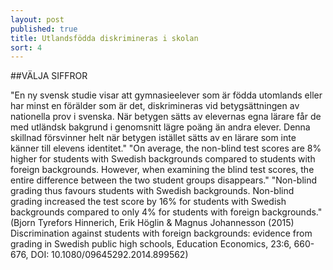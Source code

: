 ```yaml
---
layout: post
published: true
title: Utlandsfödda diskrimineras i skolan
sort: 4
---
```




##VÄLJA SIFFROR


"En ny svensk studie visar att gymnasieelever som är födda utomlands eller har minst en förälder som är det, diskrimineras vid betygsättningen av nationella prov i svenska. När betygen sätts av elevernas egna lärare får de med utländsk bakgrund i genomsnitt lägre poäng än andra elever. Denna skillnad försvinner helt när betygen istället sätts av en lärare som inte känner till elevens identitet." 
 "On average, the non-blind test scores are 8% higher for students with Swedish backgrounds compared to students with foreign backgrounds. However, when examining the blind test scores, the entire difference between the two student groups disappears." "Non-blind grading thus favours students with Swedish backgrounds. Non-blind grading increased the test score by 16% for students with Swedish backgrounds compared to only 4% for students with foreign backgrounds." (Bjorn Tyrefors Hinnerich, Erik Höglin & Magnus Johannesson (2015) Discrimination against students with foreign backgrounds: evidence from grading in Swedish public high schools, Education Economics, 23:6, 660-676, DOI: 10.1080/09645292.2014.899562)
